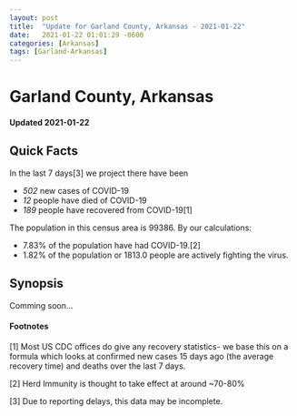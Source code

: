 ```yaml
---
layout: post
title:  "Update for Garland County, Arkansas - 2021-01-22"
date:   2021-01-22 01:01:29 -0600
categories: [Arkansas]
tags: [Garland-Arkansas]
---
```


# Garland County, Arkansas
#### Updated 2021-01-22

## Quick Facts

In the last 7 days[3] we project there have been
- *502* new cases of COVID-19
- *12* people have died of COVID-19
- *189* people have recovered from COVID-19[1]

The population in this census area is 99386. By our calculations:
- 7.83% of the population have had COVID-19.[2]
- 1.82% of the population or 1813.0 people are actively fighting the virus.

## Synopsis

Comming soon...


#### Footnotes

[1] Most US CDC offices do give any recovery statistics- we base this on a formula which looks at confirmed new cases
15 days ago (the average recovery time) and deaths over the last 7 days.

[2] Herd Immunity is thought to take effect at around ~70-80%

[3] Due to reporting delays, this data may be incomplete.
 
    